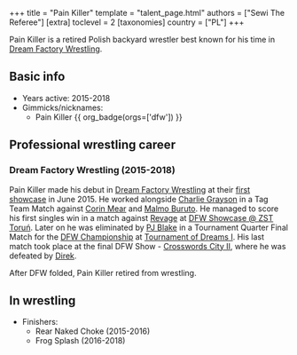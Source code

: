 +++
title = "Pain Killer"
template = "talent_page.html"
authors = ["Sewi The Referee"]
[extra]
toclevel = 2
[taxonomies]
country = ["PL"]
+++

Pain Killer is a retired Polish backyard wrestler best known for his time in [Dream Factory Wrestling](@/o/dfw.md).

## Basic info

* Years active: 2015-2018
* Gimmicks/nicknames:
  - Pain Killer {{ org_badge(orgs=['dfw']) }}

## Professional wrestling career

### Dream Factory Wrestling (2015-2018)

Pain Killer made his debut in [Dream Factory Wrestling](@/o/dfw.md) at their [first showcase](@/e/dfw/2015-06-20-dfw-showcase.md) in June 2015. He worked alongside [Charlie Grayson](@/w/madman-charlie.md) in a Tag Team Match against [Corin Mear](@/w/corin-mear.md) and [Malmo Buruto](@/w/malmo-buruto.md). He managed to score his first singles win in a match against [Revage](@/w/rafael-kid.md) at [DFW Showcase @ ZST Toruń](@/e/dfw/2016-03-10-dfw-zst.md). Later on he was eliminated by [PJ Blake](@/w/pj-blake.md) in a Tournament Quarter Final Match for the [DFW Championship](@/c/dfw-championship.md) at [Tournament of Dreams I](@/e/dfw/2016-06-11-dfw-tournament-of-dreams-1.md). His last match took place at the final DFW Show - [Crosswords City II](@/e/dfw/2018-06-09-dfw-crosswords-city-2.md), where he was defeated by [Direk](@/w/direk.md).

After DFW folded, Pain Killer retired from wrestling.

## In wrestling

* Finishers:
  - Rear Naked Choke (2015-2016)
  - Frog Splash (2016-2018)
